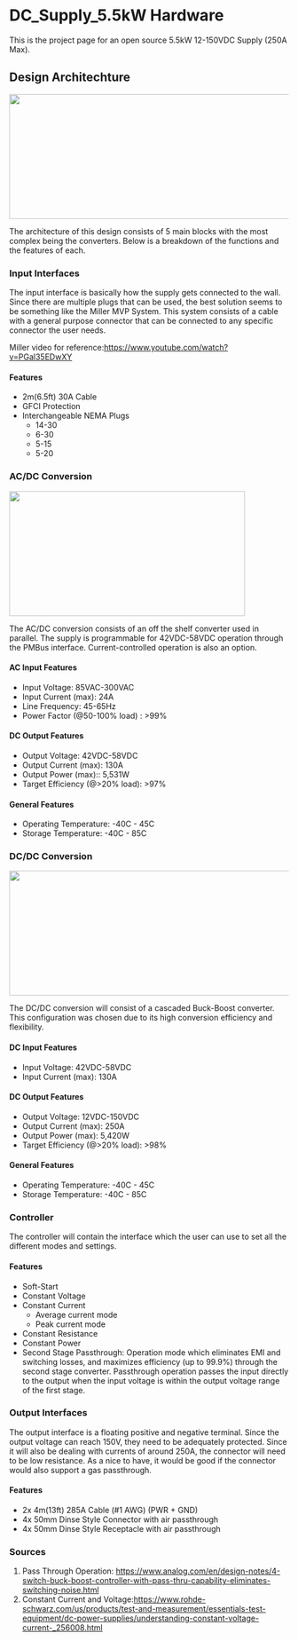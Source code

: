 # DC_Supply_5.5kW Hardware 
This is the project page for an open source 5.5kW 12-150VDC Supply (250A Max).    

## Design Architechture

<img src="https://github.com/offbyfour/DC_Supply_5p5kW/assets/124545095/448804d7-7648-45e1-bea0-705519238e38" width="525" height="225" />

The architecture of this design consists of 5 main blocks with the most complex being the converters. Below is a breakdown of the functions and the features of each.

### Input Interfaces
The input interface is basically how the supply gets connected to the wall. Since there are multiple plugs that can be used, the best solution seems to be something like the Miller MVP System. This system consists of a cable with a general purpose connector that can be connected to any specific connector the user needs.

Miller video for reference:https://www.youtube.com/watch?v=PGal35EDwXY

#### Features 
- 2m(6.5ft) 30A Cable
- GFCI Protection
- Interchangeable NEMA Plugs
  - 14-30
  - 6-30
  - 5-15
  - 5-20

### AC/DC Conversion

<img src="https://github.com/offbyfour/DC_Supply_5p5kW/assets/124545095/d830a15b-c6bc-48bc-910b-730c702645bf" width="425" height="225" />

The AC/DC conversion consists of an off the shelf converter used in parallel. The supply is programmable for 42VDC-58VDC operation through the PMBus interface. Current-controlled operation is also an option.

#### AC Input Features 
- Input Voltage: 85VAC-300VAC
- Input Current (max): 24A
- Line Frequency: 45-65Hz
- Power Factor (@50-100% load) : >99%
  
#### DC Output Features 
- Output Voltage: 42VDC-58VDC
- Output Current (max): 130A
- Output Power (max):: 5,531W
- Target Efficiency (@>20% load): >97%

#### General Features 
- Operating Temperature: -40C - 45C
- Storage Temperature: -40C - 85C
  
### DC/DC Conversion
<img src="https://github.com/offbyfour/DC_Supply_5p5kW/assets/124545095/896f9e09-c65d-4644-9b35-155087ce87f8" width="525" height="225" />

The DC/DC conversion will consist of a cascaded Buck-Boost converter. This configuration was chosen due to its high conversion efficiency and flexibility.

#### DC Input Features 
- Input Voltage: 42VDC-58VDC
- Input Current (max): 130A

#### DC Output Features 
- Output Voltage: 12VDC-150VDC
- Output Current (max): 250A
- Output Power (max): 5,420W
- Target Efficiency (@>20% load): >98%

#### General Features 
- Operating Temperature: -40C - 45C
- Storage Temperature: -40C - 85C

### Controller
The controller will contain the interface which the user can use to set all the different modes and settings.

#### Features 
- Soft-Start 
- Constant Voltage
- Constant Current
  - Average current mode
  - Peak current mode
- Constant Resistance
- Constant Power
- Second Stage Passthrough: Operation mode which eliminates EMI and switching losses, and maximizes efficiency (up to 99.9%) through the second stage converter. Passthrough operation passes the input directly to the output when the input voltage is within the output voltage range of the first stage.

### Output Interfaces 

The output interface is a floating positive and negative terminal. Since the output voltage can reach 150V, they need to be adequately protected. Since it will also be dealing with currents of around 250A, the connector will need to be low resistance. As a nice to have, it would be good if the connector would also support a gas passthrough.

#### Features 
- 2x 4m(13ft) 285A Cable (#1 AWG) (PWR + GND)
- 4x 50mm Dinse Style Connector with air passthrough
- 4x 50mm Dinse Style Receptacle with air passthrough

### Sources

1. Pass Through Operation: https://www.analog.com/en/design-notes/4-switch-buck-boost-controller-with-pass-thru-capability-eliminates-switching-noise.html
2. Constant Current and Voltage:https://www.rohde-schwarz.com/us/products/test-and-measurement/essentials-test-equipment/dc-power-supplies/understanding-constant-voltage-current-_256008.html

